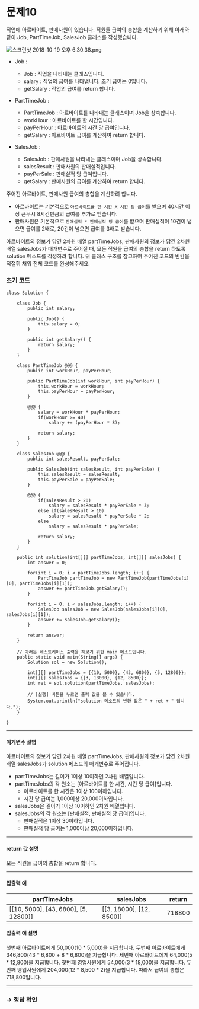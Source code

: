 # 문제10

직업에 아르바이트, 판매사원이 있습니다. 직원들 급여의 총합을 계산하기 위해 아래와 같이 Job, PartTimeJob, SalesJob 클래스를 작성했습니다.

  ![스크린샷 2018-10-19 오후 6.30.38.png](https://grepp-programmers.s3.amazonaws.com/files/ybm/b9dd7b3872/e273b74c-7e6b-44f2-b3e7-eaefc3d223a1.png)

* Job :
  * Job : 직업을 나타내는 클래스입니다.
  * salary : 직업의 급여를 나타냅니다. 초기 급여는 0입니다.
  * getSalary : 직업의 급여를 return 합니다.

* PartTimeJob :
  * PartTimeJob : 아르바이트를 나타내는 클래스이며 Job을 상속합니다.
  * workHour : 아르바이트를 한 시간입니다.
  * payPerHour : 아르바이트의 시간 당 급여입니다.
  * getSalary : 아르바이트 급여를 계산하여 return 합니다.

* SalesJob :
  * SalesJob : 판매사원을 나타내는 클래스이며 Job을 상속합니다.
  * salesResult : 판매사원의 판매실적입니다.
  * payPerSale : 판매실적 당 급여입니다.
  * getSalary : 판매사원의 급여를 계산하여 return 합니다.

주어진 아르바이트, 판매사원 급여의 총합을 계산하려 합니다.

* 아르바이트는 기본적으로 `아르바이트를 한 시간 X 시간 당 급여`를 받으며 40시간 이상 근무시 8시간만큼의 급여를 추가로 받습니다.
* 판매사원은 기본적으로 `판매실적 * 판매실적 당 급여`를 받으며 판매실적이 10건이 넘으면 급여를 2배로, 20건이 넘으면 급여를 3배로 받습니다.

아르바이트의 정보가 담긴 2차원 배열 partTimeJobs, 판매사원의 정보가 담긴 2차원 배열 salesJobs가 매개변수로 주어질 때, 모든 직원들 급여의 총합을 return 하도록 solution 메소드를 작성하려 합니다. 위 클래스 구조를 참고하여 주어진 코드의 빈칸을 적절히 채워 전체 코드를 완성해주세요.

### 초기 코드

```
class Solution {

    class Job {
        public int salary;

        public Job() {
            this.salary = 0;
        }
        
        public int getSalary() {
            return salary;
        }
    }

    class PartTimeJob @@@ {
        public int workHour, payPerHour;

        public PartTimeJob(int workHour, int payPerHour) {
            this.workHour = workHour;
            this.payPerHour = payPerHour;
        }

        @@@ {
            salary = workHour * payPerHour;
            if(workHour >= 40)
                salary += (payPerHour * 8);

            return salary;
        }
    }

    class SalesJob @@@ {
        public int salesResult, payPerSale;

        public SalesJob(int salesResult, int payPerSale) {
            this.salesResult = salesResult;
            this.payPerSale = payPerSale;
        }

        @@@ {
            if(salesResult > 20)
                salary = salesResult * payPerSale * 3;
            else if(salesResult > 10)
                salary = salesResult * payPerSale * 2;
            else
                salary = salesResult * payPerSale;

            return salary;
        }
    }

    public int solution(int[][] partTimeJobs, int[][] salesJobs) {
        int answer = 0;

        for(int i = 0; i < partTimeJobs.length; i++) {
            PartTimeJob partTimeJob = new PartTimeJob(partTimeJobs[i][0], partTimeJobs[i][1]);
            answer += partTimeJob.getSalary();
        }

        for(int i = 0; i < salesJobs.length; i++) {
            SalesJob salesJob = new SalesJob(salesJobs[i][0], salesJobs[i][1]);
            answer += salesJob.getSalary();
        }

        return answer;
    }

    // 아래는 테스트케이스 출력을 해보기 위한 main 메소드입니다.
    public static void main(String[] args) {
        Solution sol = new Solution();
        
        int[][] partTimeJobs = {{10, 5000}, {43, 6800}, {5, 12800}};
        int[][] salesJobs = {{3, 18000}, {12, 8500}};
        int ret = sol.solution(partTimeJobs, salesJobs);

        // [실행] 버튼을 누르면 출력 값을 볼 수 있습니다.
        System.out.println("solution 메소드의 반환 값은 " + ret + " 입니다.");
    }
    
}
```

---

#### 매개변수 설명
아르바이트의 정보가 담긴 2차원 배열 partTimeJobs, 판매사원의 정보가 담긴 2차원 배열 salesJobs가 solution 메소드의 매개변수로 주어집니다.

* partTimeJobs는 길이가 1이상 10이하인 2차원 배열입니다.
* partTimeJobs의 각 원소는 [아르바이트를 한 시간, 시간 당 급여]입니다.
  * 아르바이트를 한 시간은 1이상 100이하입니다.
  * 시간 당 급여는 1,000이상 20,000이하입니다.
* salesJobs은 길이가 1이상 10이하인 2차원 배열입니다.
* salesJobs의 각 원소는 [판매실적, 판매실적 당 급여]입니다.
  * 판매실적은 1이상 30이하입니다.
  * 판매실적 당 급여는 1,000이상 20,000이하입니다.

---

#### return 값 설명
모든 직원들 급여의 총합을 return 합니다.

---

#### 입출력 예

| partTimeJobs                       | salesJobs               | return |
|--------------------------------------|--------------------------|--------|
| [[10, 5000], [43, 6800], [5, 12800]] | [[3, 18000], [12, 8500]] | 718800 |

#### 입출력 예 설명

첫번째 아르바이트에게 50,000(10 * 5,000)을 지급합니다.
두번째 아르바이트에게 346,800(43 * 6,800 + 8 * 6,800)을 지급합니다.
세번째 아르바이트에게 64,000(5 * 12,800)을 지급합니다.
첫번째 영업사원에게 54,000(3 * 18,000)을 지급합니다.
두번째 영업사원에게 204,000(12 * 8,500 * 2)을 지급합니다.
따라서 급여의 총합은 718,800입니다.

---

### → 정답 확인
